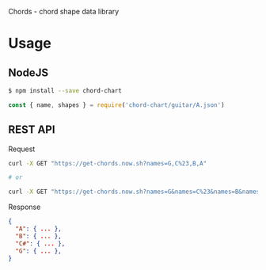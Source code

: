 Chords - chord shape data library

# Usage

##  NodeJS

```sh
$ npm install --save chord-chart
```

```js
const { name, shapes } = require('chord-chart/guitar/A.json')
```

## REST API

Request

```sh
curl -X GET "https://get-chords.now.sh?names=G,C%23,B,A"

# or

curl -X GET "https://get-chords.now.sh?names=G&names=C%23&names=B&names=A"
```

Response

```json
{
  "A": { ... },
  "B": { ... },
  "C#": { ... },
  "G": { ... },
}
```
